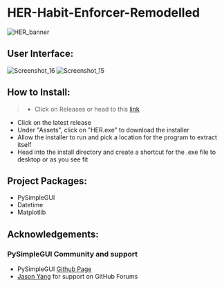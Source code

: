 # HER-Habit-Enforcer-Remodelled
![HER_banner](https://user-images.githubusercontent.com/80390361/150568851-1ac82fc6-2b24-4eac-9f73-ee7f6711b1ce.png)

## User Interface:
![Screenshot_16](https://user-images.githubusercontent.com/80390361/150569318-a048825e-841c-4e28-b70b-bbd4d55c528d.png)
![Screenshot_15](https://user-images.githubusercontent.com/80390361/150569324-ec4245aa-c019-471b-bc0b-25341b95af6c.png)

## How to Install:
> - Click on Releases or head to this [link](https://github.com/abram-matthew/HER-Habit-Enforcer-Remodelled/releases)
  - Click on the latest release
  - Under "Assets", click on "HER.exe" to download the installer
  - Allow the installer to run and pick a location for the program to extract itself
  - Head into the install directory and create a shortcut for the .exe file to desktop or as you see fit

## Project Packages:
- PySimpleGUI
- Datetime
- Matplotlib

## Acknowledgements:
### PySimpleGUI Community and support
- PySimpleGUI [Github Page](https://github.com/PySimpleGUI/PySimpleGUI)
- [Jason Yang](https://github.com/jason990420) for support on GitHub Forums
